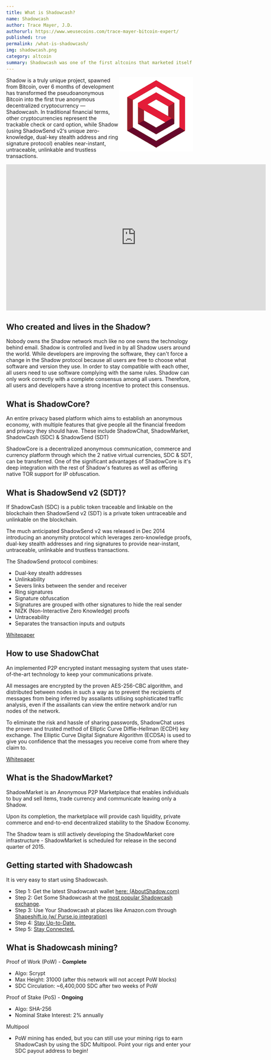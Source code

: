 ```yaml
---
title: What is Shadowcash?
name: Shadowcash
author: Trace Mayer, J.D.
authorurl: https://www.weusecoins.com/trace-mayer-bitcoin-expert/
published: true
permalink: /what-is-shadowcash/
img: shadowcash.png
category: altcoin
summary: Shadowcash was one of the first altcoins that marketed itself as being more private than Bitcoin.
---
```


<img src="/images/shadowcash.png" alt="what is shadowcash" align="right">
<p>
Shadow is a truly unique project, spawned from Bitcoin, over 6 months of development has transformed the pseudoanonymous Bitcoin into the first true anonymous decentralized cryptocurrency — Shadowcash. In traditional financial terms, other cryptocurrencies represent the trackable check or card option, while Shadow (using ShadowSend v2‘s unique zero-knowledge, dual-key stealth address and ring signature protocol) enables near-instant, untraceable, unlinkable and trustless transactions.
<p>
<iframe width="700" height="394" src="https://www.youtube.com/embed/jPcwAToJYtY" frameborder="0" allowfullscreen></iframe>
<p>
<h2>Who created and lives in the Shadow?</h2>
Nobody owns the Shadow network much like no one owns the technology behind email. Shadow is controlled and lived in by all Shadow users around the world. While developers are improving the software, they can't force a change in the Shadow protocol because all users are free to choose what software and version they use. In order to stay compatible with each other, all users need to use software complying with the same rules. Shadow can only work correctly with a complete consensus among all users. Therefore, all users and developers have a strong incentive to protect this consensus.
<h2>What is ShadowCore?</h2>
An entire privacy based platform which aims to establish an anonymous economy, with multiple features that give people all the financial freedom and privacy they should have. These include ShadowChat, ShadowMarket, ShadowCash (SDC) & ShadowSend (SDT)
<p>ShadowCore is a decentralized anonymous communication, commerce and currency platform through which the 2 native virtual currencies, SDC & SDT, can be transferred. One of the significant advantages of ShadowCore is it's deep integration with the rest of Shadow's features as well as offering native TOR support for IP obfuscation.
<p>
<h2>What is ShadowSend v2 (SDT)?</h2>
If ShadowCash (SDC) is a public token traceable and linkable on the blockchain then ShadowSend v2 (SDT) is a private token untraceable and unlinkable on the blockchain.
<p>The much anticipated ShadowSend v2 was released in Dec 2014 introducing an anonymity protocol which leverages zero-knowledge proofs, dual-key stealth addresses and ring signatures to provide near-instant, untraceable, unlinkable and trustless transactions.

<p>The ShadowSend protocol combines:</p>

<ul>
<li>Dual-key stealth addresses</li>
<li>Unlinkability</li>
<li>Severs links between the sender and receiver</li>
<li>Ring signatures</li>
<li>Signature obfuscation</li>
<li>Signatures are grouped with other signatures to hide the real sender</li>
<li>NIZK (Non-Interactive Zero Knowledge) proofs</li>
<li>Untraceability</li>
<li>Separates the transaction inputs and outputs</li>
</ul>

<p><a href="http://shadow.cash/downloads/shadowcash-anon.pdf">Whitepaper</a></p>

<h2>How to use ShadowChat</h2>

An implemented P2P encrypted instant messaging system that uses state-of-the-art technology to keep your communications private.

<p>All messages are encrypted by the proven AES-256-CBC algorithm, and distributed between nodes in such a way as to prevent the recipients of messages from being inferred by assailants utilising sophisticated traffic analysis, even if the assailants can view the entire network and/or run nodes of the network.
<p>To eliminate the risk and hassle of sharing passwords, ShadowChat uses the proven and trusted method of Elliptic Curve Diffie-Hellman (ECDH) key exchange. The Elliptic Curve Digital Signature Algorithm (ECDSA) is used to give you confidence that the messages you receive come from where they claim to.
<p>
<p><a href="http://www.shadow.cash/downloads/shadowcoin-p2p-em.pdf">Whitepaper</a>
<h2>What is the ShadowMarket?</h2>
ShadowMarket is an Anonymous P2P Marketplace that enables individuals to buy and sell items, trade currency and communicate leaving only a Shadow.
<p>Upon its completion, the marketplace will provide cash liquidity, private commerce and end-to-end decentralized stability to the Shadow Economy.
<p>The Shadow team is still actively developing the ShadowMarket core infrastructure - ShadowMarket is scheduled for release in the second quarter of 2015.
<h2>Getting started with Shadowcash</h2>

It is very easy to start using Shadowcash.

<ul>
<li>Step 1: Get the latest Shadowcash wallet <a href="http://aboutshadow.com/index.php/resources/downloads">here: (AboutShadow.com)</a></li>
<li>Step 2: Get Some Shadowcash at the <a href="https://www.bittrex.com/">most popular Shadowcash exchange</a>.</li>
<li>Step 3: Use Your Shadowcash at places like Amazon.com through <a href="https://shapeshift.io/">Shapeshift.io (w/ Purse.io integration)</a></li>
<li>Step 4: <a href="http://shadowcommunityblog.tumblr.com/">Stay Up-to-Date.</a></li>
<li>Step 5: <a href="https://shadowproject.herokuapp.com/">Stay Connected.</a></li>
</ul>

<h2>What is Shadowcash mining?</h2>
Proof of Work (PoW) - <strong>Complete</strong>
<ul><li>Algo: Scrypt</li>
<li>Max Height: 31000 (after this network will not accept PoW blocks)</li>
<li>SDC Circulation: ~6,400,000 SDC after two weeks of PoW</li></ul>
<p>Proof of Stake (PoS) - <strong>Ongoing</strong>
<ul><li>Algo: SHA-256</li>
<li>Nominal Stake Interest: 2% annually</li></ul>
<p>Multipool
<ul><li>PoW mining has ended, but you can still use your mining rigs to earn ShadowCash by using the SDC Multipool. Point your rigs and enter your SDC payout address to begin!</li></ul>
